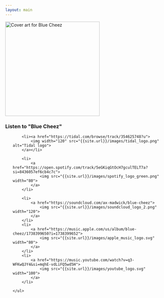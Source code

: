 ```yaml
---
layout: main
---
```


<div class="track__art">
<img src="{{site.url}}/images/blue_cheez@600x600.jpg" alt="Cover art for Blue Cheez" width="300">
</div>
<div class="track__links">
	<h3>Listen to "Blue Cheez"</h3>
	<ul>

		<li><a href="https://tidal.com/browse/track/354625748?u">
			<img width="120" src="{{site.url}}/images/tidal_logo.png" alt="Tidal logo">
		</a></li>

		<li>
			<a href="https://open.spotify.com/track/5eGKiqGtOcH7gculTELT7a?si=8436057ef6cb4c7c">
				<img src="{{site.url}}/images/spotify_logo_green.png" width="80">
			</a>
		</li>

		<li>
			<a href="https://soundcloud.com/ax-madwick/blue-cheez">
				<img src="{{site.url}}/images/soundcloud_logo_2.png" width="120">
			</a>
		</li>
		<li>
			<a href="https://music.apple.com/us/album/blue-cheez/1738399650?i=1738399652">
				<img src="{{site.url}}/images/apple_music_logo.svg" width="80">
			</a>
		</li>
		<li>
			<a href="https://music.youtube.com/watch?v=q3-WFKwQJY4&si=mqhE-vdLiFQ5wd5H">
				<img src="{{site.url}}/images/youtube_logo.svg" width="100">
			</a>
		</li>

	</ul>
</div>

